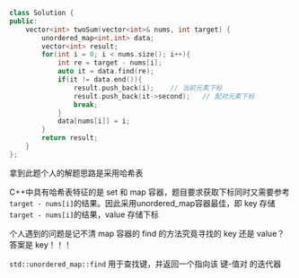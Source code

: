 ```c++
class Solution {
public:
    vector<int> twoSum(vector<int>& nums, int target) {
        unordered_map<int,int> data;
        vector<int> result;
        for(int i = 0; i < nums.size(); i++){
            int re = target - nums[i];
            auto it = data.find(re);
            if(it != data.end()){	
                result.push_back(i);	// 当前元素下标
                result.push_back(it->second);	// 配对元素下标
                break;
            }
            data[nums[i]] = i;
        }
        return result;
    }
};
```

拿到此题个人的解题思路是采用哈希表

C++中具有哈希表特征的是 set 和 map 容器，题目要求获取下标同时又需要参考`target - nums[i]`的结果。因此采用unordered_map容器最佳，即 key 存储`target - nums[i]`的结果，value 存储下标

个人遇到的问题是记不清 map 容器的 find 的方法究竟寻找的 key 还是 value？答案是 key！！！

`std::unordered_map::find` 用于查找键，并返回一个指向该 键-值对 的迭代器



